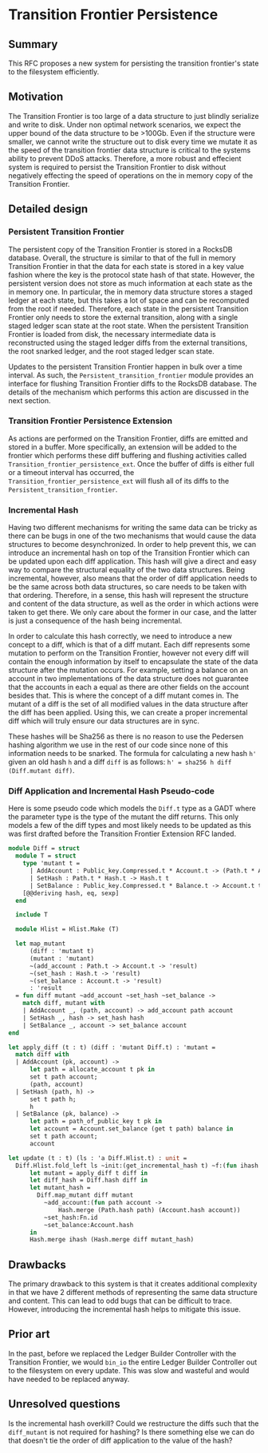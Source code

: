 # Transition Frontier Persistence

## Summary
[summary]: #summary

This RFC proposes a new system for persisting the transition frontier's state to the filesystem efficiently.

## Motivation
[motivation]: #motivation

The Transition Frontier is too large of a data structure to just blindly serialize and write to disk. Under non optimal network scenarios, we expect the upper bound of the data structure to be >100Gb. Even if the structure were smaller, we cannot write the structure out to disk every time we mutate it as the speed of the transition frontier data structure is critical to the systems ability to prevent DDoS attacks. Therefore, a more robust and effecient system is required to persist the Transition Frontier to disk without negatively effecting the speed of operations on the in memory copy of the Transition Frontier.

## Detailed design
[detailed-design]: #detailed-design

### Persistent Transition Frontier
[detailed-design-persistent-transition-frontier]: #detailed-design-persistent-transition-frontier

The persistent copy of the Transition Frontier is stored in a RocksDB database. Overall, the structure is similar to that of the full in memory Transition Frontier in that the data for each state is stored in a key value fashion where the key is the protocol state hash of that state. However, the persistent version does not store as much information at each state as the in memory one. In particular, the in memory data structure stores a staged ledger at each state, but this takes a lot of space and can be recomputed from the root if needed. Therefore, each state in the persistent Transition Frontier only needs to store the external transition, along with a single staged ledger scan state at the root state. When the persistent Transition Frontier is loaded from disk, the necessary intermediate data is reconstructed using the staged ledger diffs from the external transitions, the root snarked ledger, and the root staged ledger scan state.

Updates to the persistent Transition Frontier happen in bulk over a time interval. As such, the `Persistent_transition_frontier` module provides an interface for flushing Transition Frontier diffs to the RocksDB database. The details of the mechanism which performs this action are discussed in the next section.

### Transition Frontier Persistence Extension
[detailed-design-transition-frontier-extension]: #detailed-design-transition-frontier-extension

As actions are performed on the Transition Frontier, diffs are emitted and stored in a buffer. More specifically, an extension will be added to the frontier which performs these diff buffering and flushing activities called `Transition_frontier_persistence_ext`. Once the buffer of diffs is either full or a timeout interval has occurred, the `Transition_frontier_persistence_ext` will flush all of its diffs to the `Persistent_transition_frontier`.

### Incremental Hash
[detailed-design-incremental-hash]: #detailed-design-incremental-hash

Having two different mechanisms for writing the same data can be tricky as there can be bugs in one of the two mechanisms that would cause the data structures to become desynchronized. In order to help prevent this, we can introduce an incremental hash on top of the Transition Frontier which can be updated upon each diff application. This hash will give a direct and easy way to compare the structural equality of the two data structures. Being incremental, however, also means that the order of diff application needs to be the same across both data structures, so care needs to be taken with that ordering. Therefore, in a sense, this hash will represent the structure and content of the data structure, as well as the order in which actions were taken to get there. We only care about the former in our case, and the latter is just a consequence of the hash being incremental.

In order to calculate this hash correctly, we need to introduce a new concept to a diff, which is that of a diff mutant. Each diff represents some mutation to perform on the Transition Frontier, however not every diff will contain the enough information by itself to encapsulate the state of the data structure after the mutation occurs. For example, setting a balance on an account in two implementations of the data structure does not guarantee that the accounts in each a equal as there are other fields on the account besides that. This is where the concept of a diff mutant comes in. The mutant of a diff is the set of all modified values in the data structure after the diff has been applied. Using this, we can create a proper incremental diff which will truly ensure our data structures are in sync.

These hashes will be Sha256 as there is no reason to use the Pedersen hashing algorithm we use in the rest of our code since none of this information needs to be snarked. The formula for calculating a new hash `h'` given an old hash `h` and a diff `diff` is as follows: `h' = sha256 h diff (Diff.mutant diff)`.

### Diff Application and Incremental Hash Pseudo-code
[detailed-design-diff-application-and-incremental-hash-pseudo-code]: #detailed-design-diff-application-and-incremental-hash-pseudo-code

Here is some pseudo code which models the `Diff.t` type as a GADT where the parameter type is the type of the mutant the diff returns. This only models a few of the diff types and most likely needs to be updated as this was first drafted before the Transition Frontier Extension RFC landed.

```ocaml
module Diff = struct
  module T = struct
    type 'mutant t =
      | AddAccount : Public_key.Compressed.t * Account.t -> (Path.t * Account.t) t
      | SetHash : Path.t * Hash.t -> Hash.t t
      | SetBalance : Public_key.Compressed.t * Balance.t -> Account.t t
    [@@deriving hash, eq, sexp]
  end

  include T

  module Hlist = Hlist.Make (T)

  let map_mutant
      (diff : 'mutant t)
      (mutant : 'mutant) 
      ~(add_account : Path.t -> Account.t -> 'result)
      ~(set_hash : Hash.t -> 'result)
      ~(set_balance : Account.t -> 'result)
      : 'result
  = fun diff mutant ~add_account ~set_hash ~set_balance ->
    match diff, mutant with
    | AddAccount _, (path, account) -> add_account path account
    | SetHash _, hash -> set_hash hash
    | SetBalance _, account -> set_balance account
end

let apply_diff (t : t) (diff : 'mutant Diff.t) : 'mutant =
  match diff with
  | AddAccount (pk, account) ->
      let path = allocate_account t pk in
      set t path account;
      (path, account)
  | SetHash (path, h) ->
      set t path h;
      h
  | SetBalance (pk, balance) ->
      let path = path_of_public_key t pk in
      let account = Account.set_balance (get t path) balance in
      set t path account;
      account

let update (t : t) (ls : 'a Diff.Hlist.t) : unit =
  Diff.Hlist.fold_left ls ~init:(get_incremental_hash t) ~f:(fun ihash diff ->
      let mutant = apply_diff t diff in
      let diff_hash = Diff.hash diff in
      let mutant_hash =
        Diff.map_mutant diff mutant
          ~add_account:(fun path account ->
              Hash.merge (Path.hash path) (Account.hash account))
          ~set_hash:Fn.id
          ~set_balance:Account.hash
      in
      Hash.merge ihash (Hash.merge diff mutant_hash)
```

## Drawbacks
[drawbacks]: #drawbacks

The primary drawback to this system is that it creates additional complexity in that we have 2 different methods of representing the same data structure and content. This can lead to odd bugs that can be difficult to trace. However, introducing the incremental hash helps to mitigate this issue.

## Prior art
[prior-art]: #prior-art

In the past, before we replaced the Ledger Builder Controller with the Transition Frontier, we would `bin_io` the entire Ledger Builder Controller out to the filesystem on every update. This was slow and wasteful and would have needed to be replaced anyway.

## Unresolved questions
[unresolved-questions]: #unresolved-questions

Is the incremental hash overkill? Could we restructure the diffs such that the `diff_mutant` is not required for hashing? Is there something else we can do that doesn't tie the order of diff application to the value of the hash?
